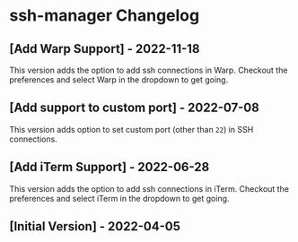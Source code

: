 # ssh-manager Changelog

## [Add Warp Support] - 2022-11-18
This version adds the option to add ssh connections in Warp.
Checkout the preferences and select Warp in the dropdown to get going.

## [Add support to custom port] - 2022-07-08
This version adds option to set custom port (other than `22`) in SSH connections.

## [Add iTerm Support] - 2022-06-28
This version adds the option to add ssh connections in iTerm. 
Checkout the preferences and select iTerm in the dropdown to get going.

## [Initial Version] - 2022-04-05

